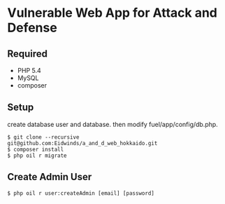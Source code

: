 # Vulnerable Web App for Attack and Defense

## Required

- PHP 5.4
- MySQL
- composer

## Setup

create database user and database.
then modify fuel/app/config/db.php.

``` shell
$ git clone --recursive git@github.com:Eidwinds/a_and_d_web_hokkaido.git
$ composer install
$ php oil r migrate
```

## Create Admin User

``` shell
$ php oil r user:createAdmin [email] [password]
```